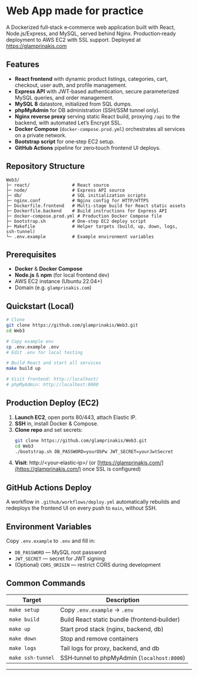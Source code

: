 # Web App made for practice

A Dockerized full‑stack e‑commerce web application built with React, Node.js/Express, and MySQL, served behind Nginx. Production‑ready deployment to AWS EC2 with SSL support. Deployed at https://glamprinakis.com

## Features

- **React frontend** with dynamic product listings, categories, cart, checkout, user auth, and profile management.
- **Express API** with JWT‑based authentication, secure parameterized MySQL queries, and order management.
- **MySQL 8** datastore, initialized from SQL dumps.
- **phpMyAdmin** for DB administration (SSH/SSM tunnel only).
- **Nginx reverse proxy** serving static React build, proxying `/api` to the backend, with automated Let’s Encrypt SSL.
- **Docker Compose** (`docker-compose.prod.yml`) orchestrates all services on a private network.
- **Bootstrap script** for one‑step EC2 setup.
- **GitHub Actions** pipeline for zero‑touch frontend UI deploys.

## Repository Structure

```
Web3/
├─ react/                # React source
├─ node/                 # Express API source
├─ db/                   # SQL initialization scripts
├─ nginx.conf            # Nginx config for HTTP/HTTPS
├─ Dockerfile.frontend   # Multi‑stage build for React static assets
├─ Dockerfile.backend    # Build instructions for Express API
├─ docker-compose.prod.yml # Production Docker Compose file
├─ bootstrap.sh          # One‑step EC2 deploy script
├─ Makefile              # Helper targets (build, up, down, logs, ssh‑tunnel)
└─ .env.example          # Example environment variables
```

## Prerequisites

- **Docker** & **Docker Compose**
- **Node.js** & **npm** (for local frontend dev)
- AWS EC2 instance (Ubuntu 22.04+)
- Domain (e.g. `glamprinakis.com`)

## Quickstart (Local)

```bash
# Clone
git clone https://github.com/glamprinakis/Web3.git
cd Web3

# Copy example env
cp .env.example .env
# Edit .env for local testing

# Build React and start all services
make build up

# Visit frontend: http://localhost/
# phpMyAdmin: http://localhost:8000
```

## Production Deploy (EC2)

1. **Launch EC2**, open ports 80/443, attach Elastic IP.
2. **SSH** in, install Docker & Compose.
3. **Clone repo** and set secrets:
   ```bash
   git clone https://github.com/glamprinakis/Web3.git
   cd Web3
   ./bootstrap.sh DB_PASSWORD=yourDbPw JWT_SECRET=yourJwtSecret
   ```
4. **Visit**: http\://\<your‑elastic‑ip>/ (or [https://glamprinakis.com/](https://glamprinakis.com/) once SSL is configured)

## GitHub Actions Deploy

A workflow in `.github/workflows/deploy.yml` automatically rebuilds and redeploys the frontend UI on every push to `main`, without SSH.

## Environment Variables

Copy `.env.example` to `.env` and fill in:

- `DB_PASSWORD` — MySQL root password
- `JWT_SECRET` — secret for JWT signing
- (Optional) `CORS_ORIGIN` — restrict CORS during development

## Common Commands

| Target            | Description                                  |
| ----------------- | -------------------------------------------- |
| `make setup`      | Copy `.env.example` → `.env`                 |
| `make build`      | Build React static bundle (frontend‑builder) |
| `make up`         | Start prod stack (nginx, backend, db)        |
| `make down`       | Stop and remove containers                   |
| `make logs`       | Tail logs for proxy, backend, and db         |
| `make ssh-tunnel` | SSH‑tunnel to phpMyAdmin (`localhost:8000`)  |

---



